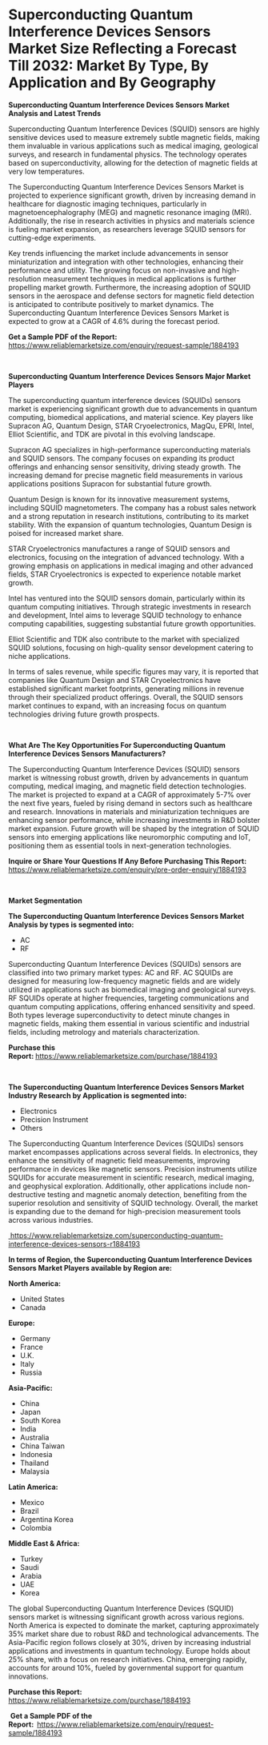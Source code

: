 <p><h1>Superconducting Quantum Interference Devices Sensors Market Size Reflecting a Forecast Till 2032: Market By Type, By Application and By Geography</h1></p><p><strong>Superconducting Quantum Interference Devices Sensors Market Analysis and Latest Trends</strong></p>
<p><p>Superconducting Quantum Interference Devices (SQUID) sensors are highly sensitive devices used to measure extremely subtle magnetic fields, making them invaluable in various applications such as medical imaging, geological surveys, and research in fundamental physics. The technology operates based on superconductivity, allowing for the detection of magnetic fields at very low temperatures.</p><p>The Superconducting Quantum Interference Devices Sensors Market is projected to experience significant growth, driven by increasing demand in healthcare for diagnostic imaging techniques, particularly in magnetoencephalography (MEG) and magnetic resonance imaging (MRI). Additionally, the rise in research activities in physics and materials science is fueling market expansion, as researchers leverage SQUID sensors for cutting-edge experiments.</p><p>Key trends influencing the market include advancements in sensor miniaturization and integration with other technologies, enhancing their performance and utility. The growing focus on non-invasive and high-resolution measurement techniques in medical applications is further propelling market growth. Furthermore, the increasing adoption of SQUID sensors in the aerospace and defense sectors for magnetic field detection is anticipated to contribute positively to market dynamics. The Superconducting Quantum Interference Devices Sensors Market is expected to grow at a CAGR of 4.6% during the forecast period.</p></p>
<p><strong>Get a Sample PDF of the Report:&nbsp;</strong> <a href="https://www.reliablemarketsize.com/enquiry/request-sample/1884193?utm_campaign=3117&utm_medium=2&utm_source=Github&utm_content=ia&utm_term=12042025&utm_id=superconducting-quantum-interference-devices-sensors">https://www.reliablemarketsize.com/enquiry/request-sample/1884193</a></p>
<p>&nbsp;</p>
<p><strong>Superconducting Quantum Interference Devices Sensors Major Market Players</strong></p>
<p><p>The superconducting quantum interference devices (SQUIDs) sensors market is experiencing significant growth due to advancements in quantum computing, biomedical applications, and material science. Key players like Supracon AG, Quantum Design, STAR Cryoelectronics, MagQu, EPRI, Intel, Elliot Scientific, and TDK are pivotal in this evolving landscape.</p><p>Supracon AG specializes in high-performance superconducting materials and SQUID sensors. The company focuses on expanding its product offerings and enhancing sensor sensitivity, driving steady growth. The increasing demand for precise magnetic field measurements in various applications positions Supracon for substantial future growth.</p><p>Quantum Design is known for its innovative measurement systems, including SQUID magnetometers. The company has a robust sales network and a strong reputation in research institutions, contributing to its market stability. With the expansion of quantum technologies, Quantum Design is poised for increased market share.</p><p>STAR Cryoelectronics manufactures a range of SQUID sensors and electronics, focusing on the integration of advanced technology. With a growing emphasis on applications in medical imaging and other advanced fields, STAR Cryoelectronics is expected to experience notable market growth.</p><p>Intel has ventured into the SQUID sensors domain, particularly within its quantum computing initiatives. Through strategic investments in research and development, Intel aims to leverage SQUID technology to enhance computing capabilities, suggesting substantial future growth opportunities.</p><p>Elliot Scientific and TDK also contribute to the market with specialized SQUID solutions, focusing on high-quality sensor development catering to niche applications.</p><p>In terms of sales revenue, while specific figures may vary, it is reported that companies like Quantum Design and STAR Cryoelectronics have established significant market footprints, generating millions in revenue through their specialized product offerings. Overall, the SQUID sensors market continues to expand, with an increasing focus on quantum technologies driving future growth prospects.</p></p>
<p>&nbsp;</p>
<p><strong>What Are The Key Opportunities For Superconducting Quantum Interference Devices Sensors Manufacturers?</strong></p>
<p><p>The Superconducting Quantum Interference Devices (SQUID) sensors market is witnessing robust growth, driven by advancements in quantum computing, medical imaging, and magnetic field detection technologies. The market is projected to expand at a CAGR of approximately 5-7% over the next five years, fueled by rising demand in sectors such as healthcare and research. Innovations in materials and miniaturization techniques are enhancing sensor performance, while increasing investments in R&D bolster market expansion. Future growth will be shaped by the integration of SQUID sensors into emerging applications like neuromorphic computing and IoT, positioning them as essential tools in next-generation technologies.</p></p>
<p><strong>Inquire or Share Your Questions If Any Before Purchasing This Report:</strong> <a href="https://www.reliablemarketsize.com/enquiry/pre-order-enquiry/1884193?utm_campaign=3117&utm_medium=2&utm_source=Github&utm_content=ia&utm_term=12042025&utm_id=superconducting-quantum-interference-devices-sensors">https://www.reliablemarketsize.com/enquiry/pre-order-enquiry/1884193</a></p>
<p>&nbsp;</p>
<p><strong>Market Segmentation</strong></p>
<p><strong>The Superconducting Quantum Interference Devices Sensors Market Analysis by types is segmented into:</strong></p>
<p><ul><li>AC</li><li>RF</li></ul></p>
<p><p>Superconducting Quantum Interference Devices (SQUIDs) sensors are classified into two primary market types: AC and RF. AC SQUIDs are designed for measuring low-frequency magnetic fields and are widely utilized in applications such as biomedical imaging and geological surveys. RF SQUIDs operate at higher frequencies, targeting communications and quantum computing applications, offering enhanced sensitivity and speed. Both types leverage superconductivity to detect minute changes in magnetic fields, making them essential in various scientific and industrial fields, including metrology and materials characterization.</p></p>
<p><strong>Purchase this Report:&nbsp;</strong><a href="https://www.reliablemarketsize.com/purchase/1884193?utm_campaign=3117&utm_medium=2&utm_source=Github&utm_content=ia&utm_term=12042025&utm_id=superconducting-quantum-interference-devices-sensors">https://www.reliablemarketsize.com/purchase/1884193</a></p>
<p>&nbsp;</p>
<p><strong>The Superconducting Quantum Interference Devices Sensors Market Industry Research by Application is segmented into:</strong></p>
<p><ul><li>Electronics</li><li>Precision Instrument</li><li>Others</li></ul></p>
<p><p>The Superconducting Quantum Interference Devices (SQUIDs) sensors market encompasses applications across several fields. In electronics, they enhance the sensitivity of magnetic field measurements, improving performance in devices like magnetic sensors. Precision instruments utilize SQUIDs for accurate measurement in scientific research, medical imaging, and geophysical exploration. Additionally, other applications include non-destructive testing and magnetic anomaly detection, benefiting from the superior resolution and sensitivity of SQUID technology. Overall, the market is expanding due to the demand for high-precision measurement tools across various industries.</p></p>
<p><a href="https://www.reliablemarketsize.com/superconducting-quantum-interference-devices-sensors-r1884193?utm_campaign=3117&utm_medium=2&utm_source=Github&utm_content=ia&utm_term=12042025&utm_id=superconducting-quantum-interference-devices-sensors">&nbsp;https://www.reliablemarketsize.com/superconducting-quantum-interference-devices-sensors-r1884193</a></p>
<p><strong>In terms of Region, the Superconducting Quantum Interference Devices Sensors Market Players available by Region are:</strong></p>
<p>
    <p> <strong> North America: </strong>
        <ul>
            <li>United States</li>
            <li>Canada</li>
        </ul>
        </p> 
    <p> <strong> Europe: </strong>
        <ul>
            <li>Germany</li>
            <li>France</li>
            <li>U.K.</li>
            <li>Italy</li>
            <li>Russia</li>
        </ul>
        </p> 
    <p> <strong> Asia-Pacific: </strong>
        <ul>
            <li>China</li>
            <li>Japan</li>
            <li>South Korea</li>
            <li>India</li>
            <li>Australia</li>
            <li>China Taiwan</li>
            <li>Indonesia</li>
            <li>Thailand</li>
            <li>Malaysia</li>
        </ul>
        </p> 
    <p> <strong> Latin America: </strong>
        <ul>
            <li>Mexico</li>
            <li>Brazil</li>
            <li>Argentina Korea</li>
            <li>Colombia</li>
        </ul>
        </p> 
    <p> <strong> Middle East & Africa: </strong>
        <ul>
            <li>Turkey</li>
            <li>Saudi</li>
            <li>Arabia</li>
            <li>UAE</li>
            <li>Korea</li>
        </ul>
    </p>
    </p>
<p><p>The global Superconducting Quantum Interference Devices (SQUID) sensors market is witnessing significant growth across various regions. North America is expected to dominate the market, capturing approximately 35% market share due to robust R&D and technological advancements. The Asia-Pacific region follows closely at 30%, driven by increasing industrial applications and investments in quantum technology. Europe holds about 25% share, with a focus on research initiatives. China, emerging rapidly, accounts for around 10%, fueled by governmental support for quantum innovations.</p></p>
<p><strong>Purchase this Report: </strong><a href="https://www.reliablemarketsize.com/purchase/1884193?utm_campaign=3117&utm_medium=2&utm_source=Github&utm_content=ia&utm_term=12042025&utm_id=superconducting-quantum-interference-devices-sensors">https://www.reliablemarketsize.com/purchase/1884193</a></p>
<p>&nbsp;<strong>Get a Sample PDF of the Report:&nbsp;&nbsp;</strong><a href="https://www.reliablemarketsize.com/enquiry/request-sample/1884193?utm_campaign=3117&utm_medium=2&utm_source=Github&utm_content=ia&utm_term=12042025&utm_id=superconducting-quantum-interference-devices-sensors">https://www.reliablemarketsize.com/enquiry/request-sample/1884193</a></p>
<p><strong></strong></p>
<p><p></p><p></p><p></p></p>
